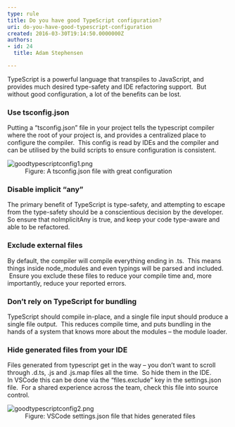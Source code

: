 ```yaml
---
type: rule
title: Do you have good TypeScript configuration?
uri: do-you-have-good-typescript-configuration
created: 2016-03-30T19:14:50.0000000Z
authors:
- id: 24
  title: Adam Stephensen

---
```




<span class='intro'> <p>TypeScript is a powerful language that transpiles to JavaScript, and provides much desired type-safety and IDE refactoring support.&#160; But without good configuration, a lot of the benefits can be lost.</p> </span>

<h3>Use tsconfig.json</h3><p>Putting a “tsconfig.json” file in your project tells the typescript compiler where the root of your project is, and provides a centralized place to configure the compiler.&#160; This config is read by IDEs and the compiler and can be utilised by the build scripts to ensure configuration is consistent.</p><dl class="image"><dt> <img src="goodtypescriptconfig1.png" alt="goodtypescriptconfig1.png" /> </dt><dd>Figure&#58; A tsconfig.json file with great configuration</dd></dl><h3>Disable implicit “any”</h3><p class="ssw15-rteElement-P">The primary benefit of TypeScript is type-safety, and attempting to escape from the type-safety should be a conscientious decision by the developer.&#160; So ensure that noImplicitAny is true, and keep your code type-aware and able to be refactored.</p><h3>Exclude external files</h3><p class="ssw15-rteElement-P">By default, the compiler will compile everything ending in .ts.&#160; This means things inside node_modules and even typings will be parsed and included. &#160;Ensure you exclude these files to reduce your compile time and, more importantly, reduce your reported errors.&#160;</p><h3>Don’t rely on TypeScript for bundling</h3><p class="ssw15-rteElement-P">TypeScript should compile in-place, and a single file input should produce a single file output.&#160; This reduces compile time, and puts bundling in the hands of a system that knows more about the modules – the module loader.&#160;</p>
<h3>Hide generated files from your IDE</h3><p class="ssw15-rteElement-P">Files generated from typescript get in the way – you don’t want to scroll through .d.ts, .js and .js.map files all the time.&#160; So hide them in the IDE.<br>In VSCode this can be done via the “files.exclude” key in the settings.json file.&#160; For a shared experience across the team, check this file into source control.</p><dl class="image"><dt> <img src="goodtypescriptconfig2.png" alt="goodtypescriptconfig2.png" /> </dt><dd>Figure&#58; VSCode settings.json file that hides generated files </dd></dl>


